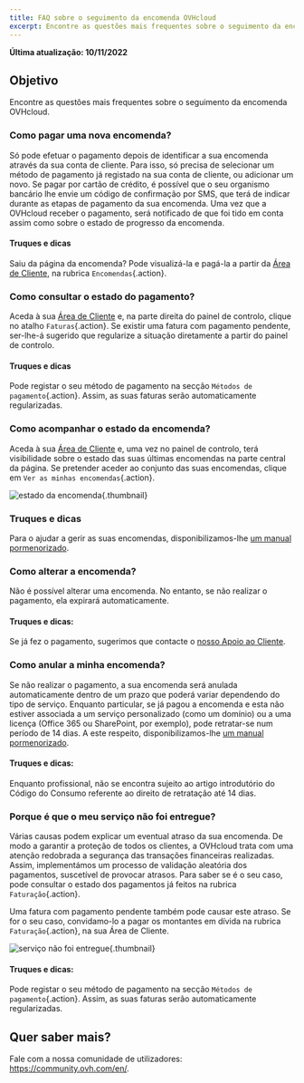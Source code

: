 ```yaml
---
title: FAQ sobre o seguimento da encomenda OVHcloud
excerpt: Encontre as questões mais frequentes sobre o seguimento da encomenda OVHcloud
---
```


**Última atualização: 10/11/2022**

## Objetivo

Encontre as questões mais frequentes sobre o seguimento da encomenda OVHcloud.

### Como pagar uma nova encomenda?

Só pode efetuar o pagamento depois de identificar a sua encomenda através da sua conta de cliente. Para isso, só precisa de selecionar um método de pagamento já registado na sua conta de cliente, ou adicionar um novo. Se pagar por cartão de crédito, é possível que o seu organismo bancário lhe envie um código de confirmação por SMS, que terá de indicar durante as etapas de pagamento da sua encomenda. Uma vez que a OVHcloud receber o pagamento, será notificado de que foi tido em conta assim como sobre o estado de progresso da encomenda.

#### Truques e dicas

Saiu da página da encomenda? Pode visualizá-la e pagá-la a partir da [Área de Cliente](https://www.ovh.com/auth/?action=gotomanager&from=https://www.ovh.pt/&ovhSubsidiary=pt), na rubrica `Encomendas`{.action}.

### Como consultar o estado do pagamento?

Aceda à sua [Área de Cliente](https://www.ovh.com/auth/?action=gotomanager&from=https://www.ovh.pt/&ovhSubsidiary=pt) e, na parte direita do painel de controlo, clique no atalho `Faturas`{.action}. Se existir uma fatura com pagamento pendente, ser-lhe-á sugerido que regularize a situação diretamente a partir do painel de controlo.

#### Truques e dicas

Pode registar o seu método de pagamento na secção `Métodos de pagamento`{.action}. Assim, as suas faturas serão automaticamente regularizadas.

### Como acompanhar o estado da encomenda?

Aceda à sua [Área de Cliente](https://www.ovh.com/auth/?action=gotomanager&from=https://www.ovh.pt/&ovhSubsidiary=pt) e, uma vez no painel de controlo, terá visibilidade sobre o estado das suas últimas encomendas na parte central da página. Se pretender aceder ao conjunto das suas encomendas, clique em `Ver as minhas encomendas`{.action}.

![estado da encomenda](images/order_final-min.gif){.thumbnail}

### Truques e dicas

Para o ajudar a gerir as suas encomendas, disponibilizamos-lhe [um manual pormenorizado](/pages/account/billing/managing_ovh_orders).

### Como alterar a encomenda?

Não é possível alterar uma encomenda. No entanto, se não realizar o pagamento, ela expirará automaticamente.

#### Truques e dicas:

Se já fez o pagamento, sugerimos que contacte o [nosso Apoio ao Cliente](https://www.ovhcloud.com/pt/contact/).

### Como anular a minha encomenda?

Se não realizar o pagamento, a sua encomenda será anulada automaticamente dentro de um prazo que poderá variar dependendo do tipo de serviço.
Enquanto particular, se já pagou a encomenda e esta não estiver associada a um serviço personalizado (como um domínio) ou a uma licença (Office 365 ou SharePoint, por exemplo), pode retratar-se num período de 14 dias. A este respeito, disponibilizamos-lhe [um manual pormenorizado](/pages/account/billing/managing_ovh_orders#direito-de-retratacao).

#### Truques e dicas:

Enquanto profissional, não se encontra sujeito ao artigo introdutório do Código do Consumo referente ao direito de retratação até 14 dias.

### Porque é que o meu serviço não foi entregue?

Várias causas podem explicar um eventual atraso da sua encomenda.
De modo a garantir a proteção de todos os clientes, a OVHcloud trata com uma atenção redobrada a segurança das transações financeiras realizadas. Assim, implementámos um processo de validação aleatória dos pagamentos, suscetível de provocar atrasos. Para saber se é o seu caso, pode consultar o estado dos pagamentos já feitos na rubrica `Faturação`{.action}.

Uma fatura com pagamento pendente também pode causar este atraso. Se for o seu caso, convidamo-lo a pagar os montantes em dívida na rubrica `Faturação`{.action}, na sua Área de Cliente.

![serviço não foi entregue](images/billing_final_0.gif){.thumbnail}

#### Truques e dicas:

Pode registar o seu método de pagamento na secção `Métodos de pagamento`{.action}. Assim, as suas faturas serão automaticamente regularizadas.

## Quer saber mais?

Fale com a nossa comunidade de utilizadores: <https://community.ovh.com/en/>.